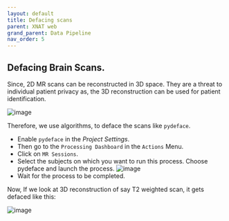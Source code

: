 ```yaml
---
layout: default
title: Defacing scans
parent: XNAT web
grand_parent: Data Pipeline
nav_order: 5
---
```


## Defacing Brain Scans.
Since, 2D MR scans can be reconstructed in 3D space. They are a threat to individual patient privacy as, the 3D reconstruction can be used for patient identification.

![image](https://user-images.githubusercontent.com/40626584/200278989-c876e985-0f39-4d26-9c03-f19402c05b9f.png)



Therefore, we use algorithms, to deface the scans like ``pydeface``. 
- Enable ``pydeface`` in the _Project Settings_.
- Then go to the ``Processing Dashboard`` in the ``Actions`` Menu.
- Click on ``MR Sessions``.
- Select the subjects on which you want to run this process. Choose pydeface and launch the process.
![image](https://user-images.githubusercontent.com/40626584/200383199-065f14c9-3059-4a34-9693-b90f07ab14db.png)
- Wait for the process to be completed.

Now, If we look at 3D reconstruction of say T2 weighted scan, it gets defaced like this:


![image](https://user-images.githubusercontent.com/40626584/200383678-01395bd9-c276-4a91-8349-57649767313a.png)


